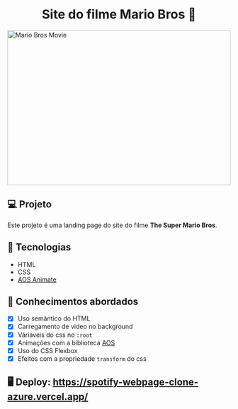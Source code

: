 <h1 align="center">
  Site do filme Mario Bros 🍄
</h1>

 <img src="https://github.com/diatsilva007/Site-MarioBros.movie/blob/main/.github/MarioBros.gif" alt="Mario Bros Movie" width="100%" height="350px">

## 💻 Projeto

Este projeto é uma landing page do site do filme **The Super Mario Bros**.

## 🚀 Tecnologias

- HTML
- CSS
- [AOS Animate](https://michalsnik.github.io/aos/)

## 📔 Conhecimentos abordados

- [x] Uso semântico do HTML
- [x] Carregamento de video no background
- [x] Váriaveis do css no `:root`
- [x] Animações com a biblioteca [AOS](https://michalsnik.github.io/aos/)
- [x] Uso do CSS Flexbox
- [x] Efeitos com a propriedade `transform` do css

## 🖥️ Deploy: https://spotify-webpage-clone-azure.vercel.app/
